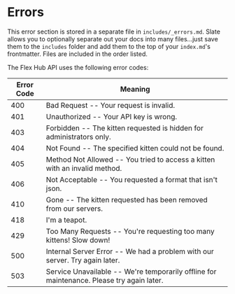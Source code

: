 # Errors

<aside class="notice">
This error section is stored in a separate file in <code>includes/_errors.md</code>. Slate allows you to optionally separate out your docs into many files...just save them to the <code>includes</code> folder and add them to the top of your <code>index.md</code>'s frontmatter. Files are included in the order listed.
</aside>

The Flex Hub API uses the following error codes:

| Error Code | Meaning                                                                                   |
| ---------- | ----------------------------------------------------------------------------------------- |
| 400        | Bad Request -- Your request is invalid.                                                   |
| 401        | Unauthorized -- Your API key is wrong.                                                    |
| 403        | Forbidden -- The kitten requested is hidden for administrators only.                      |
| 404        | Not Found -- The specified kitten could not be found.                                     |
| 405        | Method Not Allowed -- You tried to access a kitten with an invalid method.                |
| 406        | Not Acceptable -- You requested a format that isn't json.                                 |
| 410        | Gone -- The kitten requested has been removed from our servers.                           |
| 418        | I'm a teapot.                                                                             |
| 429        | Too Many Requests -- You're requesting too many kittens! Slow down!                       |
| 500        | Internal Server Error -- We had a problem with our server. Try again later.               |
| 503        | Service Unavailable -- We're temporarily offline for maintenance. Please try again later. |
